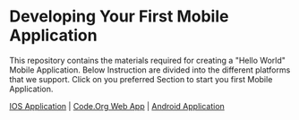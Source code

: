 
# Developing Your First Mobile Application

This repository contains the materials required for creating a "Hello World" Mobile Application. Below Instruction are divided into the different platforms that we support. Click on you preferred Section to start you first Mobile Application.

[IOS Application](IOS) | [Code.Org Web App](Code.Org) | [Android Application](Android) 
